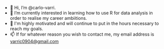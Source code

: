 - 👋 Hi, I’m @carlo-varri.
- 👀 I’m currently interested in learning how to use R for data analysis in order to realise my career ambiitions.
- 💪 I'm highly motivated and will continue to put in the hours necessary to reach my goals. 
- 📫 If for whatever reason you wish to contact me, my email address is varric0904@gmail.com
